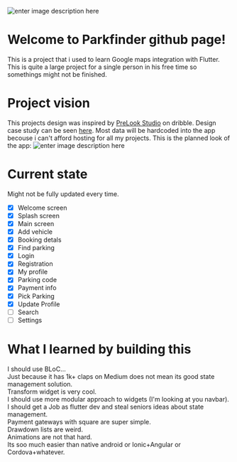 
![enter image description here](https://lh3.googleusercontent.com/WBsN_xN8Zwb2q71nDctyzGQoz4VcJ5bhMIUj_3Er5qJmBwWpST-mkHjGl9UCH59KN4Pss7KOSMzXtOuJ84MO75bI87ggwXPo87xY-zGX0KtI2wWe6roTTpy1YP3K4GXLbM3wCpTlT_LgznUC-w7AzmEJkH5PS0FwtRv4CpI-6WBp1zxhFJqZmdazDE62nRG0VpYw8QYQ7rVpGqISKcbf16GeaZq1yNE8W1R8ktJxUc9pHH5KXqohSmIJ5dskC13OPdK-FYxvuszU-Fun8hmwgrIUOxIcnOlL87wMB6uzrqFePxLkLSQ93WdMvc9a4Z-ipqn9OH7cwS6AFOEQMA9rhHqLjaQ5qY8WJj0mvLrD_mD4unLi4N1XPBLgRc_DuQ3vYd7T4w7JTHGnZposjLQkDRMLeqUcLwzhX5x4EbJCc-EzgC2vx9Lv8S2cnE66VmQlKP7M3f3co89Y07C88J69GvbcckmhBqBeOKHCnXVThFKn02dj2k-VorFro7CrSUMnBr26zBFJCeBpYYjhrU4q5sN0AhIIVLgwMjcASkoAO_vPywHDN1urNj-EUWt74GtJG6iJUEwG3qE6JfZvdoPCEpMLfPMasS3MjvRYvzVDkWOmOEG6d_Oen6B4PpycJuH2PjpCWa_BIvHQUlZEuyPIz0mTX5oTruVYBxBk1g_amgQjvNGJ_fZuReZcQLZCAn7ugEAmFJPsNk3v_RzvpCcToVmcpEwB6gwvi8GEC56kOaJG61AQ5Fw5acNO=w583-h225-no)
# Welcome to Parkfinder github page!
This is a project that i used to learn Google maps integration with Flutter.
This is quite a large project for a single person in his free time so somethings might not be finished.
# Project vision
This projects design was inspired by [PreLook Studio](https://dribbble.com/prelookstudio) on dribble.
Design case study can be seen [here](https://www.behance.net/gallery/95586383/Parking-Finder-App-UIUX-Case-Study).
Most data will be hardcoded into the app becouse i can't afford hosting for all my projects.
This is the planned look of the app:
![enter image description here](https://lh3.googleusercontent.com/ZzB_zGg93MmGKZ4XhtFoMRZPZ-D5L7LXaBl4OWh3kdFhHaZSecwphUPXSDyWDacn5DQbnmcJQobbrfZa6P6G9iNcBc23SlqVXF5b6x9rY77fkNL_QWxqPsIkm9EvQGEPXIfIE1n9GFMDCLFVxuOoGtqsFgxsCh13gnnobFdM_ogndy_M2pUVZkl4VBM35Tcvse9xylyzmBDtEVUFcV1IGQvPjmQffkwFFGPkE0h8mhkEEaVBXwnJPOIkK9aPwRX96R5cvIgSingHr4-sdQQjhV48nd2LQe95ovFddmjCob3SDQQNYFbucvEpFrNRgaha2f2uh1Zs3hCJW0F2DPgm3PZi5h30nOeDYe46EfMPvKdUmH34UwSrinYwWlYzpHDUuNyNWsVZHzfZRlTdrXzXLHwmvcqtpsDO8nTc6XTL1SS4J0KaHAIBvfhUkB067ogesgIgcxc4hveABWrVGaIzGR5mOloOj9zpMu6jhjqMEFA3YNd_qwScwIiYwYPXjgqlA8G7dEG0PzN0wdPHRdA4nUGW6C7-LdcyMx7If_RHQtH6eh3k5rX40ybDb0gwehKIw5UjTV3BwjnRSnGFXdpEoo4_jKdXvgWb3XP_VKxt_uvxSq_RcX50QEVt5ZisT6fVIaa9IhGygNfDoftYRZUl_p2hQSO2SZ8owoeQR0FEIL_Dkdu2pHwp6SPzM5JeSC7GnmvGeFxcsoaLGipdJUKWIJZgNjAq9m05yKO0iIyRnjHIVW2ZDYbdZhAp=w1400-h1050-no)
# Current state
Might not be fully updated every time.

 - [x] Welcome screen
 - [x] Splash screen
 - [x] Main screen
 - [x] Add vehicle
 - [x] Booking detals
 - [x] Find parking
 - [x] Login
 - [x] Registration
 - [x] My profile
 - [x] Parking code
 - [x] Payment info
 - [x] Pick Parking
 - [x] Update Profile
 - [ ] Search
 - [ ] Settings
 
# What I learned by building this
I should use BLoC...<br/>
Just because it has 1k+ claps on Medium does not mean its good state management solution.<br/>
Transform widget is very cool.<br/>
I should use more modular approach to widgets (I'm looking at you navbar).<br/>
I should get a Job as flutter dev and steal seniors ideas about state management.<br/>
Payment gateways with square are super simple.<br/>
Drawdown lists are weird.<br/>
Animations are not that hard.<br/>
Its soo much easier than native android or Ionic+Angular or Cordova+whatever.<br/>

